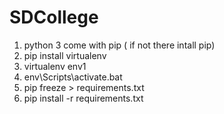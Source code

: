 # SDCollege
1. python 3 come with pip ( if not there intall pip)
2. pip install virtualenv
3. virtualenv env1
4. env\Scripts\activate.bat
5. pip freeze > requirements.txt
6. pip install -r requirements.txt
